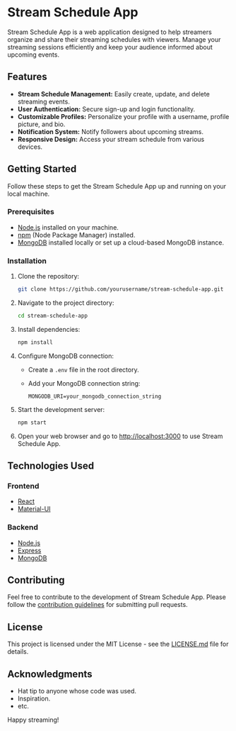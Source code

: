 # Stream Schedule App

Stream Schedule App is a web application designed to help streamers organize and share their streaming schedules with viewers. Manage your streaming sessions efficiently and keep your audience informed about upcoming events.

## Features

- **Stream Schedule Management:** Easily create, update, and delete streaming events.
- **User Authentication:** Secure sign-up and login functionality.
- **Customizable Profiles:** Personalize your profile with a username, profile picture, and bio.
- **Notification System:** Notify followers about upcoming streams.
- **Responsive Design:** Access your stream schedule from various devices.

## Getting Started

Follow these steps to get the Stream Schedule App up and running on your local machine.

### Prerequisites

- [Node.js](https://nodejs.org/) installed on your machine.
- [npm](https://www.npmjs.com/) (Node Package Manager) installed.
- [MongoDB](https://www.mongodb.com/) installed locally or set up a cloud-based MongoDB instance.

### Installation

1. Clone the repository:

    ```bash
    git clone https://github.com/yourusername/stream-schedule-app.git
    ```

2. Navigate to the project directory:

    ```bash
    cd stream-schedule-app
    ```

3. Install dependencies:

    ```bash
    npm install
    ```

4. Configure MongoDB connection:
    - Create a `.env` file in the root directory.
    - Add your MongoDB connection string:

        ```env
        MONGODB_URI=your_mongodb_connection_string
        ```

5. Start the development server:

    ```bash
    npm start
    ```

6. Open your web browser and go to [http://localhost:3000](http://localhost:3000) to use Stream Schedule App.

## Technologies Used

### Frontend

- [React](https://reactjs.org/)
- [Material-UI](https://material-ui.com/)

### Backend

- [Node.js](https://nodejs.org/)
- [Express](https://expressjs.com/)
- [MongoDB](https://www.mongodb.com/)

## Contributing

Feel free to contribute to the development of Stream Schedule App. Please follow the [contribution guidelines](CONTRIBUTING.md) for submitting pull requests.

## License

This project is licensed under the MIT License - see the [LICENSE.md](LICENSE.md) file for details.

## Acknowledgments

- Hat tip to anyone whose code was used.
- Inspiration.
- etc.

Happy streaming!
